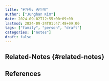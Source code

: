 ```yaml
---
title: "#가족: 송미례"
author: ["Junghan Kim"]
date: 2024-09-02T12:55:00+09:00
lastmod: 2024-09-24T01:47:48+09:00
tags: ["family", "person", "draft"]
categories: ["notes"]
draft: false
---
```


## Related-Notes {#related-notes}

## References

<style>.csl-entry{text-indent: -1.5em; margin-left: 1.5em;}</style><div class="csl-bib-body">
</div>
